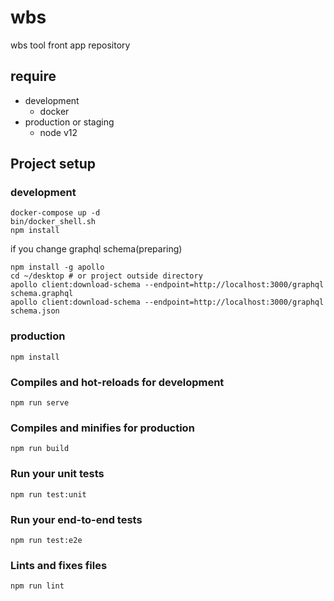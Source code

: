 # wbs

wbs tool front app repository

## require

- development
  - docker
- production or staging
  - node v12

## Project setup

### development

```
docker-compose up -d
bin/docker_shell.sh
npm install
```

if you change graphql schema(preparing)

```
npm install -g apollo
cd ~/desktop # or project outside directory
apollo client:download-schema --endpoint=http://localhost:3000/graphql schema.graphql
apollo client:download-schema --endpoint=http://localhost:3000/graphql schema.json
```

### production

```
npm install
```

### Compiles and hot-reloads for development

```
npm run serve
```

### Compiles and minifies for production

```
npm run build
```

### Run your unit tests

```
npm run test:unit
```

### Run your end-to-end tests

```
npm run test:e2e
```

### Lints and fixes files

```
npm run lint
```
